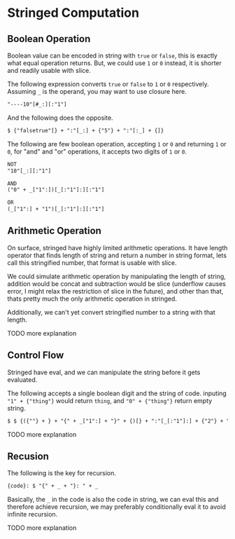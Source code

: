 # Stringed Computation

## Boolean Operation

Boolean value can be encoded in string with `true` or `false`, this is exactly what equal operation returns. But, we could use `1` or `0` instead, it is shorter and readily usable with slice.

The following expression converts `true` or `false` to `1` or `0` respectively. Assuming `_` is the operand, you may want to use closure here.

```txt
"----10"[#_:][:"1"]
```

And the following does the opposite.

```txt
$ {"falsetrue"[} + ":"[_:] + {"5"} + ":"[:_] + {]}
```

The following are few boolean operation, accepting `1` or `0` and returning `1` or `0`, for "and" and "or" operations, it accepts two digits of `1` or `0`.

```txt
NOT
"10"[_:][:"1"]

AND
("0" + _["1":])[_[:"1"]:][:"1"]

OR
(_["1":] + "1")[_[:"1"]:][:"1"]
```

## Arithmetic Operation

On surface, stringed have highly limited arithmetic operations. It have length operator that finds length of string and return a number in string format, lets call this stringified number, that format is usable with slice.

We could simulate arithmetic operation by manipulating the length of string, addition would be concat and subtraction would be slice (underflow causes error, I might relax the restriction of slice in the future), and other than that, thats pretty much the only arithmetic operation in stringed.

Additionally, we can't yet convert stringified number to a string with that length.

TODO more explanation

## Control Flow

Stringed have eval, and we can manipulate the string before it gets evaluated.

The following accepts a single boolean digit and the string of code. inputing `"1" + {"thing"}` would return `thing`, and `"0" + {"thing"}` return empty string.

```txt
$ $ {({""} + } + "{" + _["1":] + "}" + {)[} + ":"[_[:"1"]:] + {"2"} + ":"[:_[:"1"]] + {]}
```

TODO more explanation

## Recusion

The following is the key for recursion.

```txt
{code}: $ "{" + _ + "}: " + _
```

Basically, the `_` in the code is also the code in string, we can eval this and therefore achieve recursion, we may preferably conditionally eval it to avoid infinite recursion.

TODO more explanation
